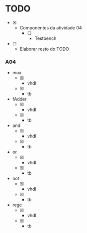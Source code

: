 # TODO

* [X] - Componentes da atividade 04
	* [ ] - Testbench
* [ ] - Elaborar resto do TODO

### A04

* mux
	* [X] - vhdl
	* [X] - tb
* fAdder
	* [X] - vhdl
	* [X] - tb
* and
	* [X] - vhdl
	* [X] - tb
* or
	* [X] - vhdl
	* [X] - tb
* not
	* [X] - vhdl
	* [X] - tb
* regc
	* [X] - vhdl
	* [X] - tb
